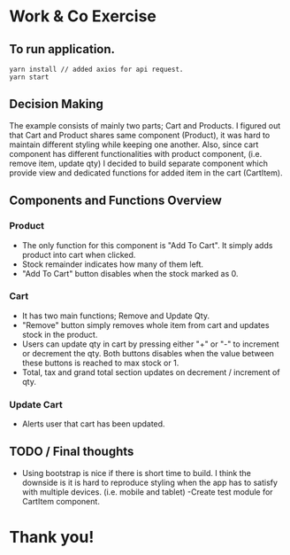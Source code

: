# Work & Co Exercise

## To run application.

```
yarn install // added axios for api request.
yarn start

```

## Decision Making

The example consists of mainly two parts; Cart and Products.
I figured out that Cart and Product shares same component (Product), it was hard to maintain different styling while keeping one another.
Also, since cart component has different functionalities with product component, (i.e. remove item, update qty) I decided to build separate component which provide view and dedicated functions for added item in the cart (CartItem).

## Components and Functions Overview

### Product

- The only function for this component is "Add To Cart". It simply adds product into cart when clicked.
- Stock remainder indicates how many of them left.
- "Add To Cart" button disables when the stock marked as 0.

### Cart

- It has two main functions; Remove and Update Qty.
- "Remove" button simply removes whole item from cart and updates stock in the product.
- Users can update qty in cart by pressing either "+" or "-" to increment or decrement the qty. Both buttons disables when the value between these buttons is reached to max stock or 1.
- Total, tax and grand total section updates on decrement / increment of qty.

### Update Cart

- Alerts user that cart has been updated.

## TODO / Final thoughts

- Using bootstrap is nice if there is short time to build. I think the downside is it is hard to reproduce styling when the app has to satisfy with multiple devices. (i.e. mobile and tablet)
  -Create test module for CartItem component.

# Thank you!
